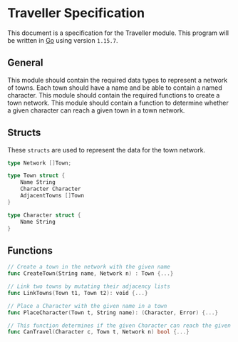 # Traveller Specification

This document is a specification for the Traveller module. This program will be written in [Go](https://golang.org/) using version `1.15.7`.

## General

This module should contain the required data types to represent a network of towns. Each town should have a name and be able to contain a named character. This module should contain the required functions to create a town network. This module should contain a function to determine whether a given character can reach a given town in a town network.

## Structs

These `structs` are used to represent the data for the town network.	

```Go
type Network []Town;

type Town struct {
	Name String
	Character Character
	AdjacentTowns []Town
}

type Character struct {
	Name String
}
```

## Functions

```Go
// Create a town in the network with the given name
func CreateTown(String name, Network n) : Town {...}

// Link two towns by mutating their adjacency lists
func LinkTowns(Town t1, Town t2): void {...}

// Place a Character with the given name in a town
func PlaceCharacter(Town t, String name): (Character, Error) {...}

// This function determines if the given Character can reach the given Town in the given Network
func CanTravel(Character c, Town t, Network n) bool {...}
```

